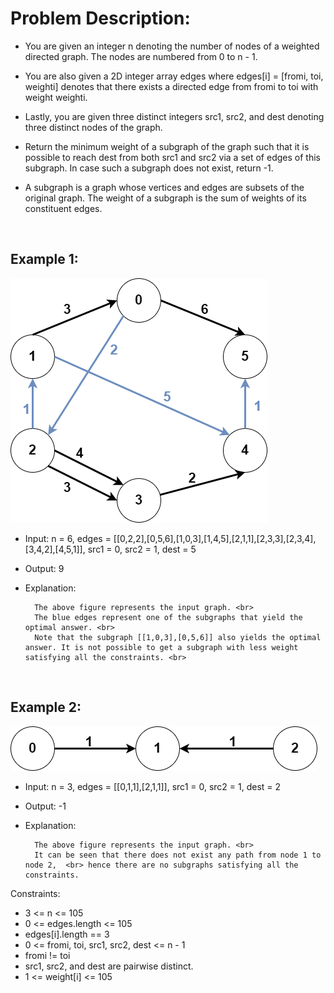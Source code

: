 # Problem Description:

- You are given an integer n denoting the number of nodes of a weighted directed graph. The nodes are numbered from 0 to n - 1.

- You are also given a 2D integer array edges where edges[i] = [fromi, toi, weighti] denotes that there exists a directed edge from fromi to toi with weight weighti.

- Lastly, you are given three distinct integers src1, src2, and dest denoting three distinct nodes of the graph.

- Return the minimum weight of a subgraph of the graph such that it is possible to reach dest from both src1 and src2 via a set of edges of this subgraph. In case such a subgraph does not exist, return -1.

- A subgraph is a graph whose vertices and edges are subsets of the original graph. The weight of a subgraph is the sum of weights of its constituent edges.


<br>

## Example 1:

<img src = "assets/img1.png">

- Input: n = 6, edges = [[0,2,2],[0,5,6],[1,0,3],[1,4,5],[2,1,1],[2,3,3],[2,3,4],[3,4,2],[4,5,1]], src1 = 0, src2 = 1, dest = 5
- Output: 9
- Explanation:

        The above figure represents the input graph. <br>
        The blue edges represent one of the subgraphs that yield the optimal answer. <br>
        Note that the subgraph [[1,0,3],[0,5,6]] also yields the optimal answer. It is not possible to get a subgraph with less weight satisfying all the constraints. <br>


<br>


## Example 2:

<img src = "assets/img2.png">

- Input: n = 3, edges = [[0,1,1],[2,1,1]], src1 = 0, src2 = 1, dest = 2
- Output: -1
- Explanation:

        The above figure represents the input graph. <br>
        It can be seen that there does not exist any path from node 1 to node 2,  <br> hence there are no subgraphs satisfying all the constraints.



Constraints:

- 3 <= n <= 105
- 0 <= edges.length <= 105
- edges[i].length == 3
- 0 <= fromi, toi, src1, src2, dest <= n - 1
- fromi != toi
- src1, src2, and dest are pairwise distinct.
- 1 <= weight[i] <= 105


